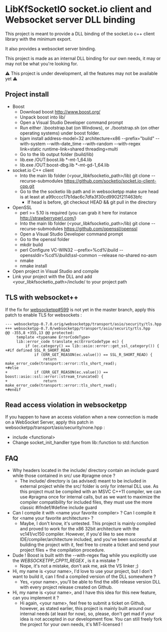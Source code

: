 # LibKfSocketIO socket.io client and Websocket server DLL binding

This project is meant to provide a DLL binding of the socket.io c++ client library with the minimum export.

It also provides a websocket server binding.

This project is made as an internal DLL binding for our own needs, it may or may not be what you're looking for.

⚠️ This project is under development, all the features may not be available yet ⚠️

## Project install

* Boost
    * Download boost http://www.boost.org/
    * Unpack boost into lib/
    * Open a Visual Studio Developer command prompt
    * Run either .\bootstrap.bat (on Windows), or ./bootstrap.sh (on other operating systems) under boost folder.
    * bjam install address-model=32 architecture=x86 --prefix="build" --with-system --with-date_time --with-random --with-regex link=static runtime-link=shared threading=multi
    * Go to the lib output folder (build/lib)
    * lib.exe /OUT:boost.lib *-mt-1_64.lib
    * lib.exe /OUT:boost-dbg.lib *-mt-gd-1_64.lib
* socket.io C++ client
    * Into the main lib folder (<your_libkfsocketio_path>/lib) git clone --recurse-submodules https://github.com/socketio/socket.io-client-cpp.git
    * Go to the the socketio lib path and in websocketpp make sure head is at least at a99cccc17b1dac6c7dfa3f30cd9902f211463bfc
        * If head is before, git checkout HEAD && git pull in the directory
* OpenSSL
    * perl >= 5.10 is required (you can grab it here for instance http://strawberryperl.com/)
    * Into the main lib folder (<your_libkfsocketio_path>/lib) git clone --recurse-submodules https://github.com/openssl/openssl
    * Open a Visual Studio Developer command prompt
    * Go to the openssl folder
    * mkdir build
    * perl Configure VC-WIN32 --prefix=%cd%\build --openssldir=%cd%\build\ssl-common --release no-shared no-asm
    * nmake 
    * nmake install
* Open project in Visual Studio and compile
* Link your project with the DLL and add <your_libkfsocketio_path>/include/ to your project path

## TLS with websocket++

If the fix for [websocketpp#599](https://github.com/zaphoyd/websocketpp/issues/599) is not yet in the master branch, apply this patch to enable TLS for websockets :

```
--- websocketpp-0.7.0.orig/websocketpp/transport/asio/security/tls.hpp
+++ websocketpp-0.7.0/websocketpp/transport/asio/security/tls.hpp
@@ -355,8 +355,13 @@ protected:
     template <typename ErrorCodeType>
     lib::error_code translate_ec(ErrorCodeType ec) {
         if (ec.category() == lib::asio::error::get_ssl_category()) {
+#if defined SSL_R_SHORT_READ
             if (ERR_GET_REASON(ec.value()) == SSL_R_SHORT_READ) {
                 return make_error_code(transport::error::tls_short_read);
+#else
+            if (ERR_GET_REASON(ec.value()) == boost::asio::ssl::error::stream_truncated) {
+                return make_error_code(transport::error::tls_short_read);
+#endif
```

## Read access violation in websocketpp

If you happen to have an access violation when a new connection is made on a WebSocket Server, apply this patch in websocketpp/transport/asio/security/none.hpp :
* include \<functional>
* Change socket_init_handler type from lib::function to std::function 

## FAQ

* Why headers located in the include/ directory contain an include guard while those contained in src/ use #pragme once ?
    * The include/ directory is (as advised) meant to be included in external project while the src/ folder is only for internal DLL use. As this project must be compiled with an MSVC C++11 compiler, we can use #pragma once for internal calls, but as we want to maximize the compiler compatibility for included files, they must use the more classic #ifndef/#define include guard
* Can I compile it with \<name your favorite compiler> ? Can I compile it for \<name your favorite architecture> ?
    * Maybe, I don't know, it's untested. This project is mainly compiled and proved to work for the x86 32bit architecture with the vc141/vc150 compiler. However, if you'd like to see more IDE/compiler/architecture included, and you've been successful at building the project with it, feel free to create a ticket and send your project files + the compilation procedure.
* Dude ! Boost is built with the --with-regex flag while you explicitly use the _WEBSOCKETPP_CPP11_REGEX_ , is it a mistake ?
    * Nope, it's not a mistake, don't ask me, ask the VS linker ;)
* Hi, my name is \<your name>, I'd love to use your project, but I don't want to build it, can I find a compiled version of the DLL somewhere ?
    * Yes, \<your name>, you'll be able to find the x86 release version DLL with every project release created on Github.
* Hi, my name is \<your name>, and I have this idea for this new feature, can you implement it ?
    * Hi again, \<your name>, feel free to submit a ticket on Github, however, as stated earlier, this project is mainly built around our internal needs (at least for now), so, please, don't get mad if your idea is not accepted in our development flow. You can still freely fork the project for your own needs, it's MIT-licensed !
    
